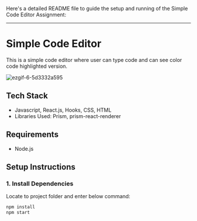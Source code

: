 Here's a detailed README file to guide the setup and running of the Simple Code Editor Assignment:

---

# Simple Code Editor
This is a simple code editor where user can type code and can see color code highlighted version.

![ezgif-6-5d3332a595](https://github.com/consolebuddy/Code_Editor_Assignment/assets/36247021/1376b716-4328-49e4-8e03-17dde4574491)


## Tech Stack

- Javascript, React.js, Hooks, CSS, HTML
- Libraries Used: Prism, prism-react-renderer

## Requirements

- Node.js

## Setup Instructions

### 1. Install Dependencies
Locate to project folder and enter below command:

```bash
npm install
npm start
```

